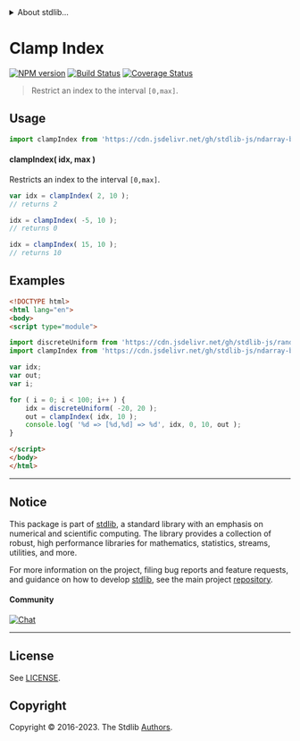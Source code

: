 <!--

@license Apache-2.0

Copyright (c) 2018 The Stdlib Authors.

Licensed under the Apache License, Version 2.0 (the "License");
you may not use this file except in compliance with the License.
You may obtain a copy of the License at

   http://www.apache.org/licenses/LICENSE-2.0

Unless required by applicable law or agreed to in writing, software
distributed under the License is distributed on an "AS IS" BASIS,
WITHOUT WARRANTIES OR CONDITIONS OF ANY KIND, either express or implied.
See the License for the specific language governing permissions and
limitations under the License.

-->


<details>
  <summary>
    About stdlib...
  </summary>
  <p>We believe in a future in which the web is a preferred environment for numerical computation. To help realize this future, we've built stdlib. stdlib is a standard library, with an emphasis on numerical and scientific computation, written in JavaScript (and C) for execution in browsers and in Node.js.</p>
  <p>The library is fully decomposable, being architected in such a way that you can swap out and mix and match APIs and functionality to cater to your exact preferences and use cases.</p>
  <p>When you use stdlib, you can be absolutely certain that you are using the most thorough, rigorous, well-written, studied, documented, tested, measured, and high-quality code out there.</p>
  <p>To join us in bringing numerical computing to the web, get started by checking us out on <a href="https://github.com/stdlib-js/stdlib">GitHub</a>, and please consider <a href="https://opencollective.com/stdlib">financially supporting stdlib</a>. We greatly appreciate your continued support!</p>
</details>

# Clamp Index

[![NPM version][npm-image]][npm-url] [![Build Status][test-image]][test-url] [![Coverage Status][coverage-image]][coverage-url] <!-- [![dependencies][dependencies-image]][dependencies-url] -->

> Restrict an index to the interval `[0,max]`.

<!-- Section to include introductory text. Make sure to keep an empty line after the intro `section` element and another before the `/section` close. -->

<section class="intro">

</section>

<!-- /.intro -->

<!-- Package usage documentation. -->



<section class="usage">

## Usage

```javascript
import clampIndex from 'https://cdn.jsdelivr.net/gh/stdlib-js/ndarray-base-clamp-index@esm/index.mjs';
```

#### clampIndex( idx, max )

Restricts an index to the interval `[0,max]`.

```javascript
var idx = clampIndex( 2, 10 );
// returns 2

idx = clampIndex( -5, 10 );
// returns 0

idx = clampIndex( 15, 10 );
// returns 10
```

</section>

<!-- /.usage -->

<!-- Package usage notes. Make sure to keep an empty line after the `section` element and another before the `/section` close. -->

<section class="notes">

</section>

<!-- /.notes -->

<!-- Package usage examples. -->

<section class="examples">

## Examples

<!-- eslint no-undef: "error" -->

```html
<!DOCTYPE html>
<html lang="en">
<body>
<script type="module">

import discreteUniform from 'https://cdn.jsdelivr.net/gh/stdlib-js/random-base-discrete-uniform@esm/index.mjs';
import clampIndex from 'https://cdn.jsdelivr.net/gh/stdlib-js/ndarray-base-clamp-index@esm/index.mjs';

var idx;
var out;
var i;

for ( i = 0; i < 100; i++ ) {
    idx = discreteUniform( -20, 20 );
    out = clampIndex( idx, 10 );
    console.log( '%d => [%d,%d] => %d', idx, 0, 10, out );
}

</script>
</body>
</html>
```

</section>

<!-- /.examples -->

<!-- Section to include cited references. If references are included, add a horizontal rule *before* the section. Make sure to keep an empty line after the `section` element and another before the `/section` close. -->

<section class="references">

</section>

<!-- /.references -->

<!-- Section for related `stdlib` packages. Do not manually edit this section, as it is automatically populated. -->

<section class="related">

</section>

<!-- /.related -->

<!-- Section for all links. Make sure to keep an empty line after the `section` element and another before the `/section` close. -->


<section class="main-repo" >

* * *

## Notice

This package is part of [stdlib][stdlib], a standard library with an emphasis on numerical and scientific computing. The library provides a collection of robust, high performance libraries for mathematics, statistics, streams, utilities, and more.

For more information on the project, filing bug reports and feature requests, and guidance on how to develop [stdlib][stdlib], see the main project [repository][stdlib].

#### Community

[![Chat][chat-image]][chat-url]

---

## License

See [LICENSE][stdlib-license].


## Copyright

Copyright &copy; 2016-2023. The Stdlib [Authors][stdlib-authors].

</section>

<!-- /.stdlib -->

<!-- Section for all links. Make sure to keep an empty line after the `section` element and another before the `/section` close. -->

<section class="links">

[npm-image]: http://img.shields.io/npm/v/@stdlib/ndarray-base-clamp-index.svg
[npm-url]: https://npmjs.org/package/@stdlib/ndarray-base-clamp-index

[test-image]: https://github.com/stdlib-js/ndarray-base-clamp-index/actions/workflows/test.yml/badge.svg?branch=v0.1.1
[test-url]: https://github.com/stdlib-js/ndarray-base-clamp-index/actions/workflows/test.yml?query=branch:v0.1.1

[coverage-image]: https://img.shields.io/codecov/c/github/stdlib-js/ndarray-base-clamp-index/main.svg
[coverage-url]: https://codecov.io/github/stdlib-js/ndarray-base-clamp-index?branch=main

<!--

[dependencies-image]: https://img.shields.io/david/stdlib-js/ndarray-base-clamp-index.svg
[dependencies-url]: https://david-dm.org/stdlib-js/ndarray-base-clamp-index/main

-->

[chat-image]: https://img.shields.io/gitter/room/stdlib-js/stdlib.svg
[chat-url]: https://app.gitter.im/#/room/#stdlib-js_stdlib:gitter.im

[stdlib]: https://github.com/stdlib-js/stdlib

[stdlib-authors]: https://github.com/stdlib-js/stdlib/graphs/contributors

[umd]: https://github.com/umdjs/umd
[es-module]: https://developer.mozilla.org/en-US/docs/Web/JavaScript/Guide/Modules

[deno-url]: https://github.com/stdlib-js/ndarray-base-clamp-index/tree/deno
[umd-url]: https://github.com/stdlib-js/ndarray-base-clamp-index/tree/umd
[esm-url]: https://github.com/stdlib-js/ndarray-base-clamp-index/tree/esm
[branches-url]: https://github.com/stdlib-js/ndarray-base-clamp-index/blob/main/branches.md

[stdlib-license]: https://raw.githubusercontent.com/stdlib-js/ndarray-base-clamp-index/main/LICENSE

</section>

<!-- /.links -->

